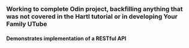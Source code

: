 ### Working to complete Odin project, backfilling anything that was not covered in the Hartl tutorial or in developing Your Family UTube

#### Demonstrates implementation of a RESTful API
